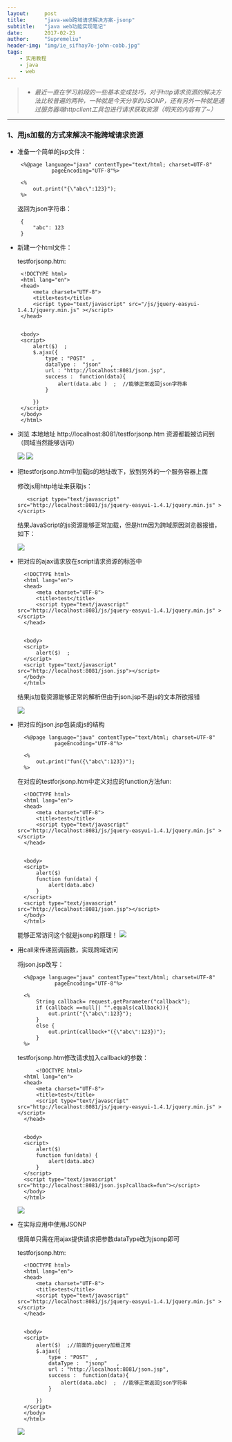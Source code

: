 ```yaml
---
layout:     post
title:      "java-web跨域请求解决方案-jsonp"
subtitle:   "java web功能实现笔记"
date:       2017-02-23
author:     "Supremeliu"
header-img: "img/ie_sifhay7o-john-cobb.jpg"
tags:
    - 实用教程
    - java
    - web
---
```




>* *最近一直在学习前段的一些基本变成技巧，对于http请求资源的解决方法比较普遍的两种，一种就是今天分享的JSONP，还有另外一种就是通过服务器端httpclient工具包进行请求获取资源（明天的内容有了~）*


---


###  1、用js加载的方式来解决不能跨域请求资源

*  准备一个简单的jsp文件：

		<%@page language="java" contentType="text/html; charset=UTF-8"
		          pageEncoding="UTF-8"%>
		
		<%
		    out.print("{\"abc\":123}");
		%>
	返回为json字符串：

		{
		    "abc": 123
		}
		
*  新建一个html文件：

	 testforjsonp.htm:
		
		<!DOCTYPE html>
		<html lang="en">
		<head>
		    <meta charset="UTF-8">
		    <title>test</title>
		    <script type="text/javascript" src="/js/jquery-easyui-1.4.1/jquery.min.js" ></script>
		</head>
		
		
		<body>
		<script>
		    alert($)  ;
		    $.ajax({
		        type : "POST"  ,
		        dataType :  "json"   ,
		        url : "http://localhost:8081/json.jsp",
		        success :  function(data){
		            alert(data.abc )  ;  //能够正常返回json字符串
		        }
		
		    })
		</script>
		</body>
		</html>

* 浏览 本地地址 http://localhost:8081/testforjsonp.htm 资源都能被访问到（同域当然能够访问）


	![](https://cl.ly/01303s050J2S/Image%202017-02-24%20at%2001.04.36.png)
	![](https://cl.ly/3F3k1d3A3r0l/Image%202017-02-24%20at%2001.12.56.png)

* 把testforjsonp.htm中加载js的地址改下，放到另外的一个服务容器上面

	修改js用http地址来获取js：
	
		 <script type="text/javascript" src="http://localhost:8081/js/jquery-easyui-1.4.1/jquery.min.js" ></script>
		 
		 
		 
	结果JavaScript的js资源能够正常加载，但是htm因为跨域原因浏览器报错，如下：
	
	![](https://cl.ly/3B0y331d3x3s/Image%202017-02-24%20at%2001.23.25.png)
	
* 把对应的ajax请求放在script请求资源的标签中

		<!DOCTYPE html>
		<html lang="en">
		<head>
		    <meta charset="UTF-8">
		    <title>test</title>
		    <script type="text/javascript" src="http://localhost:8081/js/jquery-easyui-1.4.1/jquery.min.js" ></script>
		</head>
		
		
		<body>
		<script>
		    alert($)  ;
		</script>
		<script type="text/javascript" src="http://localhost:8081/json.jsp"></script>
		</body>
		</html>
		
	结果js加载资源能够正常的解析但由于json.jsp不是js的文本所欲报错
	
	![](https://cl.ly/3o2k313s0S44/Image%202017-02-24%20at%2001.32.42.png)
	
* 把对应的json.jsp包装成js的结构

		<%@page language="java" contentType="text/html; charset=UTF-8"
		          pageEncoding="UTF-8"%>
		
		<%
		    out.print("fun({\"abc\":123})");
		%>
		
	在对应的testforjsonp.htm中定义对应的function方法fun:
	
		<!DOCTYPE html>
		<html lang="en">
		<head>
		    <meta charset="UTF-8">
		    <title>test</title>
		    <script type="text/javascript" src="http://localhost:8081/js/jquery-easyui-1.4.1/jquery.min.js" ></script>
		</head>
		
		
		<body>
		<script>
		    alert($)  
		    function fun(data) {
		        alert(data.abc)
		    }
		</script>
		<script type="text/javascript" src="http://localhost:8081/json.jsp"></script>
		</body>
		</html>
		
	能够正常访问这个就是jsonp的原理！
	![](https://cl.ly/1z1Z0u3b3X36/Image%202017-02-24%20at%2001.41.21.png)
	
* 用call来传递回调函数，实现跨域访问

	将json.jsp改写：
	
		<%@page language="java" contentType="text/html; charset=UTF-8"
		          pageEncoding="UTF-8"%>
		
		<%
		    String callback= request.getParameter("callback");
		    if (callback ==null|| "".equals(callback)){
		        out.print("{\"abc\":123}");
		    }
		    else {
		        out.print(callback+"({\"abc\":123})");
		    }
		%>

	testforjsonp.htm修改请求加入callback的参数：
	
			<!DOCTYPE html>
		<html lang="en">
		<head>
		    <meta charset="UTF-8">
		    <title>test</title>
		    <script type="text/javascript" src="http://localhost:8081/js/jquery-easyui-1.4.1/jquery.min.js" ></script>
		</head>
		
		
		<body>
		<script>
		    alert($)
		    function fun(data) {
		        alert(data.abc)
		    }
		</script>
		<script type="text/javascript" src="http://localhost:8081/json.jsp?callback=fun"></script>
		</body>
		</html>

	
	![](https://cl.ly/1z1Z0u3b3X36/Image%202017-02-24%20at%2001.41.21.png)
	
* 在实际应用中使用JSONP

	很简单只需在用ajax提供请求把参数dataType改为jsonp即可
	
	testforjsonp.htm:
	
		<!DOCTYPE html>
		<html lang="en">
		<head>
		    <meta charset="UTF-8">
		    <title>test</title>
		    <script type="text/javascript" src="http://localhost:8081/js/jquery-easyui-1.4.1/jquery.min.js" ></script>
		</head>
		
		
		<body>
		<script>
		    alert($)  ;//前面的jquery加载正常
		    $.ajax({
		        type : "POST"  ,
		        dataType :  "jsonp"   ,
		        url : "http://localhost:8081/json.jsp",
		        success :  function(data){
		            alert(data.abc)  ;  //能够正常返回json字符串
		        }
		
		    })
		</script>
		</body>
		</html>
	
	![](https://cl.ly/1m313K0W3s3w/Image%202017-02-24%20at%2002.00.49.png)




